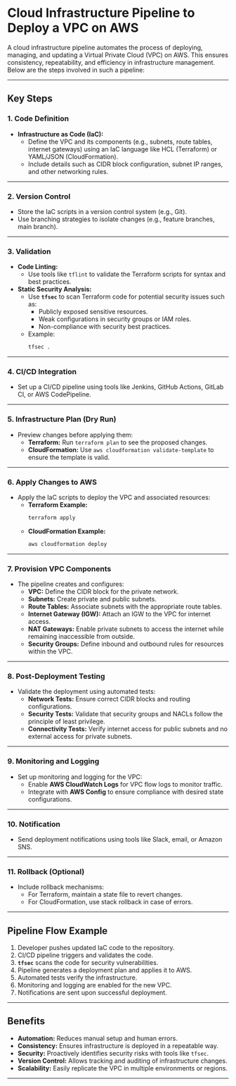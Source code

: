 # Cloud Infrastructure Pipeline to Deploy a VPC on AWS

A cloud infrastructure pipeline automates the process of deploying, managing, and updating a Virtual Private Cloud (VPC) on AWS. This ensures consistency, repeatability, and efficiency in infrastructure management. Below are the steps involved in such a pipeline:

---

## **Key Steps**

### **1. Code Definition**
- **Infrastructure as Code (IaC):**
    - Define the VPC and its components (e.g., subnets, route tables, internet gateways) using an IaC language like HCL (Terraform) or YAML/JSON (CloudFormation).
    - Include details such as CIDR block configuration, subnet IP ranges, and other networking rules.

---

### **2. Version Control**
- Store the IaC scripts in a version control system (e.g., Git).
- Use branching strategies to isolate changes (e.g., feature branches, main branch).

---

### **3. Validation**
- **Code Linting:**
    - Use tools like `tflint` to validate the Terraform scripts for syntax and best practices.
- **Static Security Analysis:**
    - Use **`tfsec`** to scan Terraform code for potential security issues such as:
        - Publicly exposed sensitive resources.
        - Weak configurations in security groups or IAM roles.
        - Non-compliance with security best practices.
    - Example:
      ```bash
      tfsec .
      ```

---

### **4. CI/CD Integration**
- Set up a CI/CD pipeline using tools like Jenkins, GitHub Actions, GitLab CI, or AWS CodePipeline.

---

### **5. Infrastructure Plan (Dry Run)**
- Preview changes before applying them:
    - **Terraform:** Run `terraform plan` to see the proposed changes.
    - **CloudFormation:** Use `aws cloudformation validate-template` to ensure the template is valid.

---

### **6. Apply Changes to AWS**
- Apply the IaC scripts to deploy the VPC and associated resources:
    - **Terraform Example:**
      ```bash
      terraform apply
      ```
    - **CloudFormation Example:**
      ```bash
      aws cloudformation deploy
      ```

---

### **7. Provision VPC Components**
- The pipeline creates and configures:
    - **VPC:** Define the CIDR block for the private network.
    - **Subnets:** Create private and public subnets.
    - **Route Tables:** Associate subnets with the appropriate route tables.
    - **Internet Gateway (IGW):** Attach an IGW to the VPC for internet access.
    - **NAT Gateways:** Enable private subnets to access the internet while remaining inaccessible from outside.
    - **Security Groups:** Define inbound and outbound rules for resources within the VPC.

---

### **8. Post-Deployment Testing**
- Validate the deployment using automated tests:
    - **Network Tests:** Ensure correct CIDR blocks and routing configurations.
    - **Security Tests:** Validate that security groups and NACLs follow the principle of least privilege.
    - **Connectivity Tests:** Verify internet access for public subnets and no external access for private subnets.

---

### **9. Monitoring and Logging**
- Set up monitoring and logging for the VPC:
    - Enable **AWS CloudWatch Logs** for VPC flow logs to monitor traffic.
    - Integrate with **AWS Config** to ensure compliance with desired state configurations.

---

### **10. Notification**
- Send deployment notifications using tools like Slack, email, or Amazon SNS.

---

### **11. Rollback (Optional)**
- Include rollback mechanisms:
    - For Terraform, maintain a state file to revert changes.
    - For CloudFormation, use stack rollback in case of errors.

---

## **Pipeline Flow Example**

1. Developer pushes updated IaC code to the repository.
2. CI/CD pipeline triggers and validates the code.
3. **`tfsec`** scans the code for security vulnerabilities.
4. Pipeline generates a deployment plan and applies it to AWS.
5. Automated tests verify the infrastructure.
6. Monitoring and logging are enabled for the new VPC.
7. Notifications are sent upon successful deployment.

---

## **Benefits**
- **Automation:** Reduces manual setup and human errors.
- **Consistency:** Ensures infrastructure is deployed in a repeatable way.
- **Security:** Proactively identifies security risks with tools like `tfsec`.
- **Version Control:** Allows tracking and auditing of infrastructure changes.
- **Scalability:** Easily replicate the VPC in multiple environments or regions.

---